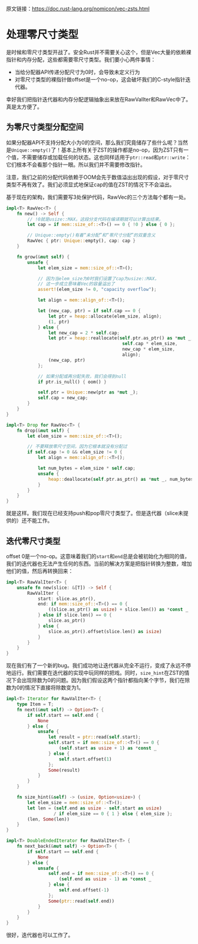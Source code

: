 原文链接：<https://doc.rust-lang.org/nomicon/vec-zsts.html>

# 处理零尺寸类型

是时候和零尺寸类型开战了。安全Rust并不需要关心这个，但是Vec大量的依赖裸指针和内存分配，这些都需要零尺寸类型。我们要小心两件事情：

- 当给分配器API传递分配尺寸为0时，会导致未定义行为
- 对零尺寸类型的裸指针做offset是一个no-op，这会破坏我们的C-style指针迭代器。

幸好我们把指针迭代器和内存分配逻辑抽象出来放在RawValIter和RawVec中了。真是太方便了。

## 为零尺寸类型分配空间

如果分配器API不支持分配大小为0的空间，那么我们究竟储存了些什么呢？当然是`Unique::empty()`了！基本上所有关于ZST的操作都是no-op，因为ZST只有一个值，不需要储存或加载任何的状态。这也同样适用于`ptr::read`和`ptr::write`：它们根本不会看那个指针一眼。所以我们并不需要修改指针。

注意，我们之前的分配代码依赖于OOM会先于数值溢出出现的假设，对于零尺寸类型不再有效了。我们必须显式地保证cap的值在ZST的情况下不会溢出。

基于现在的架构，我们需要写3处保护代码，RawVec的三个方法每个都有一处。

``` Rust
impl<T> RawVec<T> {
    fn new() -> Self {
        // !0就是usize::MAX。这段分支代码在编译期就可以计算出结果。
        let cap = if mem::size_of::<T>() == 0 { !0 } else { 0 };

        // Unique::empty()有着“未分配”和“零尺寸分配”的双重含义
        RawVec { ptr: Unique::empty(), cap: cap }
    }

    fn grow(&mut self) {
        unsafe {
            let elem_size = mem::size_of::<T>();

            // 因为当elem_size为0时我们设置了cap为usize::MAX，
            // 这一步成立意味着Vec的容量溢出了
            assert!(elem_size != 0, "capacity overflow");

            let align = mem::align_of::<T>();

            let (new_cap, ptr) = if self.cap == 0 {
                let ptr = heap::allocate(elem_size, align);
                (1, ptr)
            } else {
                let new_cap = 2 * self.cap;
                let ptr = heap::reallocate(self.ptr.as_ptr() as *mut _,
                                            self.cap * elem_size,
                                            new_cap * elem_size,
                                            align);
                (new_cap, ptr)
            };

            // 如果分配或再分配失败，我们会得到null
            if ptr.is_null() { oom() }

            self.ptr = Unique::new(ptr as *mut _);
            self.cap = new_cap;
        }
    }
}

impl<T> Drop for RawVec<T> {
    fn drop(&mut self) {
        let elem_size = mem::size_of::<T>();

        // 不要释放零尺寸空间，因为它根本就没有分配过
        if self.cap != 0 && elem_size != 0 {
            let align = mem::align_of::<T>();

            let num_bytes = elem_size * self.cap;
            unsafe {
                heap::deallocate(self.ptr.as_ptr() as *mut _, num_bytes, align);
            }
        }
    }
}
```

就是这样。我们现在已经支持push和pop零尺寸类型了。但是迭代器（slice未提供的）还不能工作。

## 迭代零尺寸类型

offset 0是一个no-op。这意味着我们的`start`和`end`总是会被初始化为相同的值，我们的迭代器也无法产生任何的东西。当前的解决方案是把指针转换为整数，增加他们的值，然后再转换回来：

``` Rust
impl<T> RawValIter<T> {
    unsafe fn new(slice: &[T]) -> Self {
        RawValIter {
            start: slice.as_ptr(),
            end: if mem::size_of::<T>() == 0 {
                ((slice.as_ptr() as usize) + slice.len()) as *const _
            } else if slice.len() == 0 {
                slice.as_ptr()
            } else {
                slice.as_ptr().offset(slice.len() as isize)
            }
        }
    }
}
```

现在我们有了一个新的bug。我们成功地让迭代器从完全不运行，变成了永远不停地运行。我们需要在迭代器的实现中玩同样的把戏。同时，`size_hint`在ZST的情况下会出现除数为0的问题。因为我们假设这两个指针都指向某个字节，我们在除数为0的情况下直接将除数变为1。

``` Rust
impl<T> Iterator for RawValIter<T> {
    type Item = T;
    fn next(&mut self) -> Option<T> {
        if self.start == self.end {
            None
        } else {
            unsafe {
                let result = ptr::read(self.start);
                self.start = if mem::size_of::<T>() == 0 {
                    (self.start as usize + 1) as *const _
                } else {
                    self.start.offset(1)
                };
                Some(result)
            }
        }
    }

    fn size_hint(&self) -> (usize, Option<usize>) {
        let elem_size = mem::size_of::<T>();
        let len = (self.end as usize - self.start as usize)
                  / if elem_size == 0 { 1 } else { elem_size };
        (len, Some(len))
    }
}

impl<T> DoubleEndedIterator for RawValIter<T> {
    fn next_back(&mut self) -> Option<T> {
        if self.start == self.end {
            None
        } else {
            unsafe {
                self.end = if mem::size_of::<T>() == 0 {
                    (self.end as usize - 1) as *const _
                } else {
                    self.end.offset(-1)
                };
                Some(ptr::read(self.end))
            }
        }
    }
}
```

很好，迭代器也可以工作了。